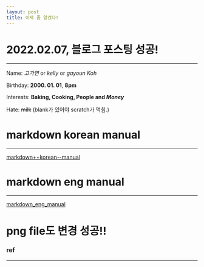 ```yaml
---
layout: post
title: 이제 좀 알겠다!
---
```

# 2022.02.07, 블로그 포스팅 성공!
***
Name: *고가연* or _kelly_ or *gayoun Koh*

Birthday: **2000. 01. 01**, __8pm__

Interests: **Baking, Cooking, People and _Money_**

Hate: ~~milk~~ (blank가 있어야 scratch가 먹힘.)


# markdown korean manual
___
[markdown++korean--manual][markdown korean manual]


# markdown eng manual
---
[markdown_eng_manual](https://github.com/adam-p/markdown-here/wiki/Markdown-Cheatsheet)


# png file도 변경 성공!!

### ref
---
[markdown korean manual]: https://tinydew4.gitbooks.io/gitbook-documentation/content/ko/format/markdown.html

